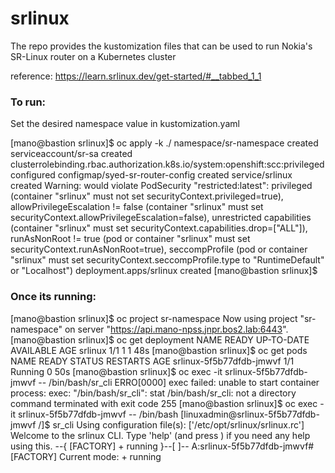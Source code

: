 # srlinux
The repo provides the kustomization files that can be used to run Nokia's SR-Linux router on a Kubernetes cluster

reference: https://learn.srlinux.dev/get-started/#__tabbed_1_1

### To run:

Set the desired namespace value in kustomization.yaml 

[mano@bastion srlinux]$ oc apply -k ./
namespace/sr-namespace created
serviceaccount/sr-sa created
clusterrolebinding.rbac.authorization.k8s.io/system:openshift:scc:privileged configured
configmap/syed-sr-router-config created
service/srlinux created
Warning: would violate PodSecurity "restricted:latest": privileged (container "srlinux" must not set securityContext.privileged=true), allowPrivilegeEscalation != false (container "srlinux" must set securityContext.allowPrivilegeEscalation=false), unrestricted capabilities (container "srlinux" must set securityContext.capabilities.drop=["ALL"]), runAsNonRoot != true (pod or container "srlinux" must set securityContext.runAsNonRoot=true), seccompProfile (pod or container "srlinux" must set securityContext.seccompProfile.type to "RuntimeDefault" or "Localhost")
deployment.apps/srlinux created
[mano@bastion srlinux]$ 


### Once its running:

[mano@bastion srlinux]$ oc project sr-namespace
Now using project "sr-namespace" on server "https://api.mano-npss.jnpr.bos2.lab:6443".
[mano@bastion srlinux]$ oc get deployment
NAME      READY   UP-TO-DATE   AVAILABLE   AGE
srlinux   1/1     1            1           48s
[mano@bastion srlinux]$ oc get pods
NAME                       READY   STATUS    RESTARTS   AGE
srlinux-5f5b77dfdb-jmwvf   1/1     Running   0          50s
[mano@bastion srlinux]$ oc exec -it srlinux-5f5b77dfdb-jmwvf -- /bin/bash/sr_cli
ERRO[0000] exec failed: unable to start container process: exec: "/bin/bash/sr_cli": stat /bin/bash/sr_cli: not a directory 
command terminated with exit code 255
[mano@bastion srlinux]$ oc exec -it srlinux-5f5b77dfdb-jmwvf -- /bin/bash
[linuxadmin@srlinux-5f5b77dfdb-jmwvf /]$ sr_cli
Using configuration file(s): ['/etc/opt/srlinux/srlinux.rc']
Welcome to the srlinux CLI.
Type 'help' (and press <ENTER>) if you need any help using this.
--{ [FACTORY] + running }--[  ]--
A:srlinux-5f5b77dfdb-jmwvf#  
[FACTORY] Current mode: + running    
